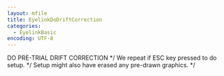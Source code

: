 ```yaml
---
layout: mfile
title: EyelinkDoDriftCorrection
categories:
  - EyelinkBasic
encoding: UTF-8
---
```


DO PRE-TRIAL DRIFT CORRECTION \*/
We repeat if ESC key pressed to do setup. \*/
Setup might also have erased any pre-drawn graphics. \*/